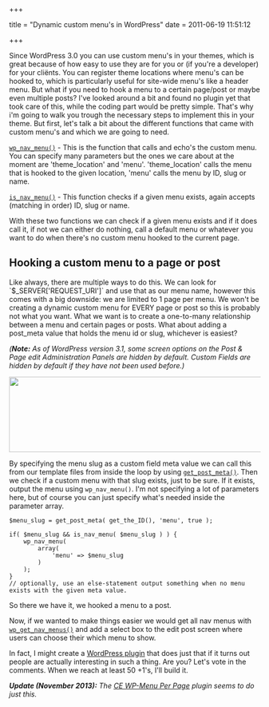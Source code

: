 +++

title = "Dynamic custom menu's in WordPress"
date = 2011-06-19 11:51:12

+++

Since WordPress 3.0 you can use custom menu's in your themes, which is great because of how easy to use they are for you or (if you're a developer) for your cliënts. You can register theme locations where menu's can be hooked to, which is particularly useful for site-wide menu's like a header menu. But what if you need to hook a menu to a certain page/post or maybe even multiple posts? I've looked around a bit and found no plugin yet that took care of this, while the coding part would be pretty simple. That's why i'm going to walk you trough the necessary steps to implement this in your theme. But first, let's talk a bit about the different functions that came with custom menu's and which we are going to need.

<a href="https://codex.wordpress.org/Function_Reference/wp_nav_menu">`wp_nav_menu()`</a> - This is the function that calls and echo's the custom menu. You can specify many parameters but the ones we care about at the moment are 'theme_location' and 'menu'. 'theme_location' calls the menu that is hooked to the given location, 'menu' calls the menu by ID, slug or name.

<a href="https://codex.wordpress.org/Function_Reference/wp_nav_menu">`is_nav_menu()`</a> - This function checks if a given menu exists, again accepts (matching in order) ID, slug or name.

With these two functions we can check if a given menu exists and if it does call it, if not we can either do nothing, call a default menu or whatever you want to do when there's no custom menu hooked to the current page.

<h2>Hooking a custom menu to a page or post</h2>
Like always, there are multiple ways to do this. We can look for `$_SERVER['REQUEST_URI']` and use that as our menu name, however this comes with a big downside: we are limited to 1 page per menu. We won't be creating a dynamic custom menu for EVERY page or post so this is probably not what you want. What we want is to create a one-to-many relationship between a menu and certain pages or posts. What about adding a post_meta value that holds the menu id or slug, whichever is easiest?

<em>(<strong>Note:</strong> As of WordPress version 3.1, some screen options on the Post &amp; Page edit Administration Panels are hidden by default. Custom Fields are hidden by default if they have not been used before.)</em>

<img class="aligncenter size-full wp-image-518" title="Custom field containting 'menu' meta value." alt="" src="https://res.cloudinary.com/dannyvankooten/image/upload/v1408704662/custom-field-menu_vo6w2e.jpg" width="518" height="151" />

By specifying the menu slug as a custom field meta value we can call this from our template files from inside the loop by using <a href="https://codex.wordpress.org/Function_Reference/get_post_meta">`get_post_meta()`</a>. Then we check if a custom menu with that slug exists, just to be sure. If it exists, output the menu using `wp_nav_menu()`. I'm not specifying a lot of parameters here, but of course you can just specify what's needed inside the parameter array.

```php?start_inline=1
$menu_slug = get_post_meta( get_the_ID(), 'menu', true );

if( $menu_slug && is_nav_menu( $menu_slug ) ) {
	wp_nav_menu( 
    	array(
			'menu' => $menu_slug
		)
    );
} 
// optionally, use an else-statement output something when no menu exists with the given meta value.
```

So there we have it, we hooked a menu to a post. 

Now, if we wanted to make things easier we would get all nav menus with <a href="https://core.trac.wordpress.org/browser/tags/3.1.3/wp-includes/nav-menu.php#l409">`wp_get_nav_menus()`</a> and add a select box to the edit post screen where users can choose their which menu to show.

In fact, I might create a <a href="https://www.dannyvankooten.com/wordpress-plugins/">WordPress plugin</a> that does just that if it turns out people are actually interesting in such a thing. Are you? Let's vote in the comments. When we reach at least 50 +1's, I'll build it.

_<strong>Update (November 2013):</strong> The <a href="https://wordpress.org/plugins/ce-wp-menu-per-page/">CE WP-Menu Per Page</a> plugin seems to do just this._